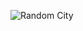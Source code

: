 ![Random City](https://github.com/Emreodesia/City-generator-React-js-/assets/115417234/298283cc-71fd-470a-9642-bf44b5e9595a)


